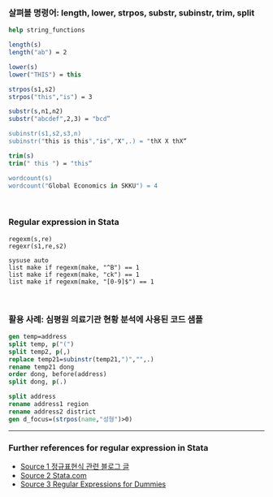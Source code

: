 ### 살펴볼 명령어: length, lower, strpos, substr, subinstr, trim, split

```stata
help string_functions

length(s)
length("ab") = 2

lower(s)
lower("THIS") = this

strpos(s1,s2)
strpos("this","is") = 3

substr(s,n1,n2)
substr("abcdef",2,3) = "bcd”

subinstr(s1,s2,s3,n)
subinstr("this is this","is","X",.) = "thX X thX“

trim(s)
trim(" this ") = "this“

wordcount(s)
wordcount("Global Economics in SKKU") = 4
```

<br>

### Regular expression in Stata
```
regexm(s,re)
regexr(s1,re,s2)

sysuse auto
list make if regexm(make, "^B") == 1
list make if regexm(make, "ck") == 1
list make if regexm(make, "[0-9]$") == 1
```

<br>

### 활용 사례: 심평원 의료기관 현황 분석에 사용된 코드 샘플
```stata
gen temp=address
split temp, p("(")
split temp2, p(,)
replace temp21=subinstr(temp21,")","",.)
rename temp21 dong
order dong, before(address)
split dong, p(.)

split address
rename address1 region
rename address2 district
gen d_focus=(strpos(name,"성형")>0)
```

***

### Further references for regular expression in Stata
- [Source 1 정규표현식 관련 블로그 글](http://dreamingpeace.tistory.com/57)
- [Source 2 Stata.com](http://www.stata.com/support/faqs/data-management/regular-expressions/)
- [Source 3 Regular Expressions for Dummies](http://soc596.blogspot.kr/)



